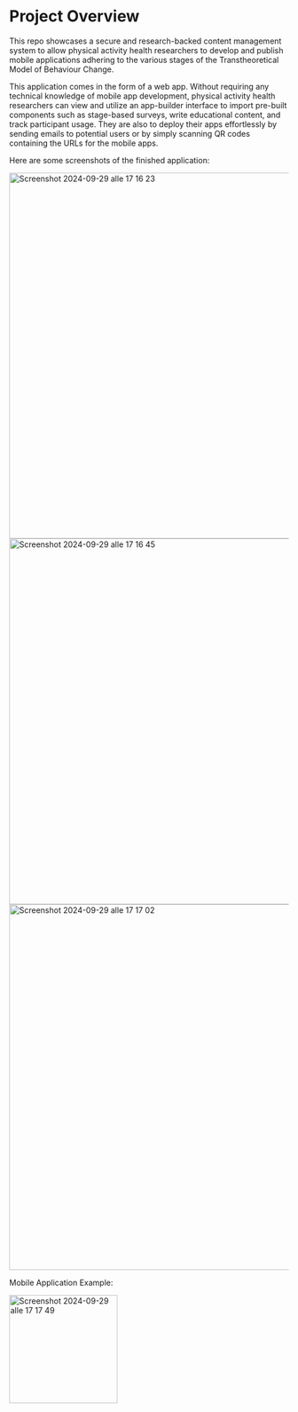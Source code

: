 # Project Overview


This repo showcases a secure and research-backed content management system to allow physical activity health researchers to develop and publish mobile
applications adhering to the various stages of the Transtheoretical Model of Behaviour Change. 

This application comes in the form of a web app. Without requiring any technical knowledge of mobile app development, physical activity health researchers can view and utilize an app-builder interface to import pre-built components such as stage-based surveys, write educational content, and track participant usage. They are also to deploy their apps effortlessly by sending emails to potential users or by simply scanning QR codes containing the URLs for the mobile apps.

Here are some screenshots of the finished application:


<img width="659" alt="Screenshot 2024-09-29 alle 17 16 23" src="https://github.com/user-attachments/assets/dc3b4f00-407c-4709-9206-ea5376d6564d">
<img width="659" alt="Screenshot 2024-09-29 alle 17 16 45" src="https://github.com/user-attachments/assets/54acfe1a-9640-404c-893a-ca0811883ebd">
<img width="659" alt="Screenshot 2024-09-29 alle 17 17 02" src="https://github.com/user-attachments/assets/12bd5934-7799-4337-a453-e19d89589893">

Mobile Application Example:


<img width="195" alt="Screenshot 2024-09-29 alle 17 17 49" src="https://github.com/user-attachments/assets/314b6b84-c15d-4bbe-93f0-f5c97dcf5b11">
